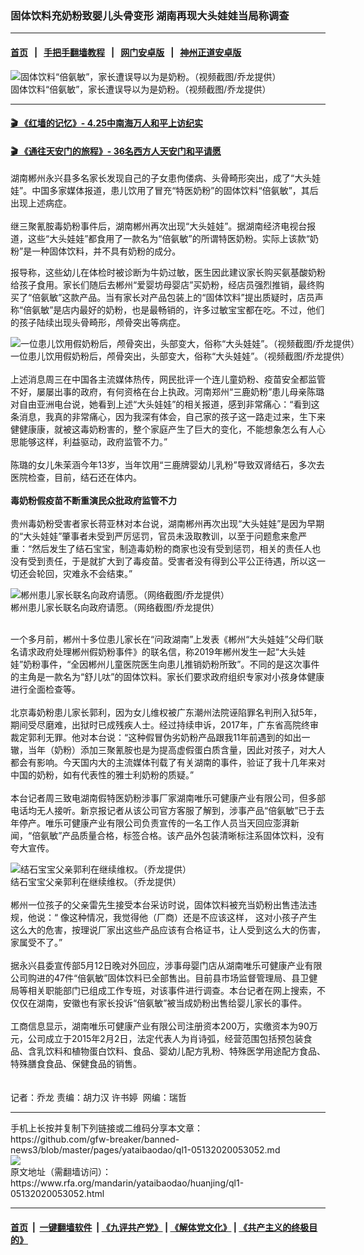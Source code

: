 ### 固体饮料充奶粉致婴儿头骨变形  湖南再现大头娃娃当局称调查
------------------------

#### [首页](https://github.com/gfw-breaker/banned-news3/blob/master/README.md) &nbsp;&nbsp;|&nbsp;&nbsp; [手把手翻墙教程](https://github.com/gfw-breaker/guides/wiki) &nbsp;&nbsp;|&nbsp;&nbsp; [网门安卓版](https://github.com/oGate2/oGate) &nbsp;&nbsp;|&nbsp;&nbsp; [神州正道安卓版](https://github.com/SzzdOgate/update) 



<div id="headerimg">
 <img alt="固体饮料“倍氨敏”，家长遭误导以为是奶粉。（视频截图/乔龙提供）" src="https://www.rfa.org/mandarin/yataibaodao/huanjing/ql1-05132020053052.html/m0513-qlp2.jpg/@@images/bd4a0814-d658-4de1-a68a-a0d8b49d8fde.jpeg" title="固体饮料“倍氨敏”，家长遭误导以为是奶粉。（视频截图/乔龙提供）"/>
 <div id="headerimgcontents">
  <div id="headerimgcaption">
   <span>
    固体饮料“倍氨敏”，家长遭误导以为是奶粉。（视频截图/乔龙提供）
   </span>
   <!-- zoomattribute -->
  </div>
  <!-- headerimgcaption -->
 </div>
 <!-- headerimagecontents -->
</div>

<hr/>


#### [ 🎬  《红墙的记忆》- 4.25中南海万人和平上访纪实](http://141.164.39.94:10000/videos/legend/425.html)

 #### [ 🎬  《通往天安门的旅程》- 36名西方人天安门和平请愿 ](http://141.164.39.94:10000/videos/legend/JTT.html)

<div id="storytext">
 <div>
  <div class="slot_header">
  </div>
 </div>
 <p>
  湖南郴州永兴县多名家长发现自己的子女患佝偻病、头骨畸形突出，成了“大头娃娃”。中国多家媒体报道，患儿饮用了冒充“特医奶粉”的固体饮料“倍氨敏”，其后出现上述病症。
  <br/>
  <br/>
  继三聚氰胺毒奶粉事件后，湖南郴州再次出现“大头娃娃”。据湖南经济电视台报道，这些“大头娃娃”都食用了一款名为“倍氨敏”的所谓特医奶粉。实际上该款“奶粉”是一种固体饮料，并不具有奶粉的成分。
 </p>
 <p>
 </p>
 <p>
 </p>
 <p>
  报导称，这些幼儿在体检时被诊断为牛奶过敏，医生因此建议家长购买氨基酸奶粉给孩子食用。家长们随后去郴州“爱婴坊母婴店”买奶粉，经店员强烈推销，最终购买了“倍氨敏”这款产品。当有家长对产品包装上的“固体饮料”提出质疑时，店员声称“倍氨敏”是店内最好的奶粉，也是最畅销的，许多过敏宝宝都在吃。不过，他们的孩子陆续出现头骨畸形，颅骨突出等病症。
 </p>
 <p>
 </p>
 <p>
  <div class="image-inline captioned" style="width:626px;">
   <div style="width:626px;">
    <img alt="一位患儿饮用假奶粉后，颅骨突出，头部变大，俗称“大头娃娃”。（视频截图/乔龙提供）" src="https://www.rfa.org/mandarin/yataibaodao/huanjing/ql1-05132020053052.html/m0513-qlp1.jpg" title="一位患儿饮用假奶粉后，颅骨突出，头部变大，俗称“大头娃娃”。（视频截图/乔龙提供）"/>
   </div>
   <div class="image-caption">
    <span style="width:626px;">
     一位患儿饮用假奶粉后，颅骨突出，头部变大，俗称“大头娃娃”。（视频截图/乔龙提供）
    </span>
    <span class="copyright">
    </span>
   </div>
  </div>
  <br/>
  上述消息周三在中国各主流媒体热传，网民批评一个连儿童奶粉、疫苗安全都监管不好，屡屡出事的政府，有何资格在台上执政。河南郑州“三鹿奶粉”患儿母亲陈璐对自由亚洲电台说，她看到上述“大头娃娃”的相关报道，感到非常痛心：“看到这条消息，我真的非常痛心，因为我深有体会，自己家的孩子这一路走过来，生下来健健康康，就被这毒奶粉害的，整个家庭产生了巨大的变化，不能想象怎么有人心思能够这样，利益驱动，政府监管不力。”
  <br/>
  <br/>
  陈璐的女儿朱茉涵今年13岁，当年饮用“三鹿牌婴幼儿乳粉”导致双肾结石，多次去医院检查，目前，结石还在体内。
  <br/>
  <br/>
  <b>
   毒奶粉假疫苗不断重演民众批政府监管不力
  </b>
  <br/>
  <br/>
  贵州毒奶粉受害者家长蒋亚林对本台说，湖南郴州再次出现“大头娃娃”是因为早期的“大头娃娃”肇事者未受到严厉惩罚，官员未汲取教训，以至于问题愈来愈严重：“然后发生了结石宝宝，制造毒奶粉的商家也没有受到惩罚，相关的责任人也没有受到责任，于是就扩大到了毒疫苗。受害者没有得到公平公正待遇，所以这一切还会轮回，灾难永不会结束。”
 </p>
 <p>
 </p>
 <p>
  <div class="image-inline captioned" style="width:1500px;">
   <div style="width:1500px;">
    <img alt="郴州患儿家长联名向政府请愿。（网络截图/乔龙提供）" src="https://www.rfa.org/mandarin/yataibaodao/huanjing/ql1-05132020053052.html/Untitled-1.jpg" title="郴州患儿家长联名向政府请愿。（网络截图/乔龙提供）"/>
   </div>
   <div class="image-caption">
    <span style="width:1500px;">
     郴州患儿家长联名向政府请愿。（网络截图/乔龙提供）
    </span>
    <span class="copyright">
    </span>
   </div>
  </div>
 </p>
 <p>
  <br/>
  一个多月前，郴州十多位患儿家长在“问政湖南”上发表《郴州“大头娃娃”父母们联名请求政府处理郴州假奶粉事件》的联名信，称2019年郴州发生一起“大头娃娃”奶粉事件，“全因郴州儿童医院医生向患儿推销奶粉所致”。不同的是这次事件的主角是一款名为“舒儿呔”的固体饮料。家长们要求政府组织专家对小孩身体健康进行全面检查等。
  <br/>
  <br/>
  北京毒奶粉患儿家长郭利，因为女儿维权被广东潮州法院诬陷罪名判刑入狱5年，期间受尽磨难，出狱时已成残疾人士。经过持续申诉，2017年，广东省高院终审裁定郭利无罪。他对本台说：“这种假冒伪劣奶粉产品跟我11年前遇到的如出一辙，当年（奶粉）添加三聚氰胺也是为提高虚假蛋白质含量，因此对孩子，对大人都会有影响。今天国内大的主流媒体刊载了有关湖南的事件，验证了我十几年来对中国的奶粉，如有代表性的雅士利奶粉的质疑。”
  <br/>
  <br/>
  本台记者周三致电湖南假特医奶粉涉事厂家湖南唯乐可健康产业有限公司，但多部电话均无人接听。新京报记者从该公司官方客服了解到，涉事产品“倍氨敏”已于去年停产。唯乐可健康产业有限公司负责宣传的一名工作人员当天回应澎湃新闻，“倍氨敏”产品质量合格，标签合格。该产品外包装清晰标注系固体饮料，没有夸大宣传。
 </p>
 <p>
 </p>
 <p>
  <div class="image-inline captioned" style="width:1248px;">
   <div style="width:1248px;">
    <img alt="结石宝宝父亲郭利在继续维权。（乔龙提供） " src="https://www.rfa.org/mandarin/yataibaodao/huanjing/ql1-05132020053052.html/m0513-qlp4a.jpg" title="结石宝宝父亲郭利在继续维权。（乔龙提供） "/>
   </div>
   <div class="image-caption">
    <span style="width:1248px;">
     结石宝宝父亲郭利在继续维权。（乔龙提供）
    </span>
    <span class="copyright">
    </span>
   </div>
  </div>
  <br/>
  郴州一位孩子的父亲雷先生接受本台采访时说，固体饮料被充当奶粉出售违法违规，他说：“ 像这种情况，我觉得他（厂商）还是不应该这样， 这对小孩子产生这么大的危害，按理说厂家出这些产品应该有合格证书，让人受到这么大的伤害，家属受不了。”
  <br/>
  <br/>
  据永兴县委宣传部5月12日晚对外回应，涉事母婴门店从湖南唯乐可健康产业有限公司购进的47件“倍氨敏”固体饮料已全部售出。目前县市场监督管理局、县卫健局等相关职能部门已组成工作专班，对该事件进行调查。本台记者在网上搜索，不仅仅在湖南，安徽也有家长投诉“倍氨敏”被当成奶粉出售给婴儿家长的事件。
  <br/>
  <br/>
  工商信息显示，湖南唯乐可健康产业有限公司注册资本200万，实缴资本为90万元，公司成立于2015年2月2日，法定代表人为肖诗弧，经营范围包括预包装食品、含乳饮料和植物蛋白饮料、食品、婴幼儿配方乳粉、特殊医学用途配方食品、特殊膳食食品、保健食品的销售。
  <br/>
  <br/>
  <br/>
  记者：乔龙 责编：胡力汉 许书婷  网编：瑞哲
 </p>
</div>

<hr/>
手机上长按并复制下列链接或二维码分享本文章：<br/>
https://github.com/gfw-breaker/banned-news3/blob/master/pages/yataibaodao/ql1-05132020053052.md <br/>
<a href='https://github.com/gfw-breaker/banned-news3/blob/master/pages/yataibaodao/ql1-05132020053052.md'><img src='https://github.com/gfw-breaker/banned-news3/blob/master/pages/yataibaodao/ql1-05132020053052.md.png'/></a> <br/>
原文地址（需翻墙访问）：https://www.rfa.org/mandarin/yataibaodao/huanjing/ql1-05132020053052.html


------------------------
#### [首页](https://github.com/gfw-breaker/banned-news3/blob/master/README.md) &nbsp;|&nbsp; [一键翻墙软件](https://github.com/gfw-breaker/nogfw/blob/master/README.md) &nbsp;| [《九评共产党》](https://github.com/gfw-breaker/9ping.md/blob/master/README.md#九评之一评共产党是什么) | [《解体党文化》](https://github.com/gfw-breaker/jtdwh.md/blob/master/README.md) | [《共产主义的终极目的》](https://github.com/gfw-breaker/gczydzjmd.md/blob/master/README.md)


<img src='http://gfw-breaker.win/banned-news3/pages/yataibaodao/ql1-05132020053052.md' width='0px' height='0px'/>